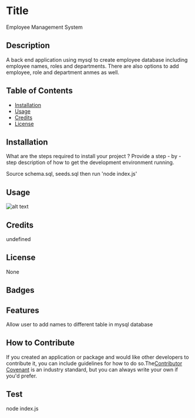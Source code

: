 
# Title

Employee Management System

## Description

A back end application using mysql to create employee database including employee names, roles and departments. There are also options to add employee, role and department anmes as well.  

## Table of Contents

  - [Installation](#installation)
  - [Usage](#usage)
  - [Credits](#credits)
  - [License](#license)


## Installation

What are the steps required to install your project ? Provide a step - by - step description of how to get the development environment running.

Source schema.sql, seeds.sql then run 'node index.js'  

## Usage

![alt text](assets/images/screenshot.png)

## Credits

undefined

## License

None

## Badges





## Features

Allow user to add names to different table in mysql database


## How to Contribute

If you created an application or package and would like other developers to contribute it, you can include guidelines for how to do so.The[Contributor Covenant](https://www.contributor-covenant.org/) is an industry standard, but you can always write your own if you'd prefer.

## Test

node index.js

